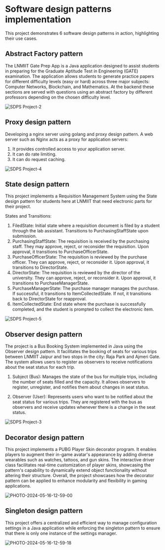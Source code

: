 # Software design patterns implementation

This project demonstrates 6 software design patterns in action, highlighting their use cases.

## Abstract Factory pattern

The LNMIIT Gate Prep App is a Java application designed to assist students in preparing for the Graduate Aptitude Test in Engineering (GATE) examination. The application allows students to generate practice papers for different difficulty levels (easy or hard) across three major subjects: Computer Networks, Blockchain, and Mathematics.
At the backend these sections are served with questions using an abstract factory by different professors depending on the chosen difficulty level.

![SDPS Project-2](https://github.com/AnonO6/design_pattern/assets/124311066/1c3c0c2a-4298-46e7-a860-e310bfe354f5)


## Proxy design pattern

Developing a nginx server using golang and proxy design pattern. A web server such as Nginx acts as a proxy for application servers:

1. It provides controlled access to your application server.
2. It can do rate limiting.
3. It can do request caching.

![SDPS Project-4](https://github.com/AnonO6/design_pattern/assets/124311066/b43bd46a-a6cf-4093-8571-87a14bcafc04)


## State design pattern

This project implements a Requisition Management System using the State design pattern for students here at LNMIIT that need electronic parts for their project.

States and Transitions:

1. FiledState: Initial state where a requisition document is filed by a student through the lab assistant. Transitions to PurchasingStaffState upon submission.
2. PurchasingStaffState: The requisition is received by the purchasing staff. They may approve, reject, or reconsider the requisition. Upon approval, it transitions to PurchaseOfficerState.
3. PurchaseOfficerState: The requisition is reviewed by the purchase officer. They can approve, reject, or reconsider it. Upon approval, it transitions to DirectorState.
4. DirectorState: The requisition is reviewed by the director of the university. They can approve, reject, or reconsider it. Upon approval, it transitions to PurchaseManagerState.
5. PurchaseManagerState: The purchase manager manages the purchase. If successful, it transitions to ItemCollectedState. If not, it transitions back to DirectorState for reapproval.
6. ItemCollectedState: End state where the purchase is successfully completed, and the student is prompted to collect the electronic item.

![SDPS Project-5](https://github.com/AnonO6/design_pattern/assets/124311066/28ea96c0-7f6f-407d-8626-b7e5e1ce9401)


## Observer design pattern

The project is a Bus Booking System implemented in Java using the Observer design pattern. It facilitates the booking of seats for various trips between LNMIIT Jaipur and two stops in the city: Raja Park and Ajmeri Gate. The system allows users to register as observers to receive notifications about the seat status for each trip.

1. Subject (Bus): Manages the state of the bus for multiple trips, including the number of seats filled and the capacity. It allows observers to register, unregister, and notifies them about changes in seat status.

2. Observer (User): Represents users who want to be notified about the seat status for various trips. They are registered with the bus as observers and receive updates whenever there is a change in the seat status.

![SDPS Project-3](https://github.com/AnonO6/design_pattern/assets/124311066/4a008354-45fa-4e5b-af32-9059af60faa1)


## Decorator design pattern

This project implements a PUBG Player Skin decorator program. It enables players to augment their in-game avatar's appearance by adding diverse wearables such as watches, tattoos, and gun skins. The interactive driver class facilitates real-time customization of player skins, showcasing the pattern's capability to dynamically extend object functionality without altering their structure. Overall, the project showcases how the decorator pattern can be applied to enhance modularity and flexibility in gaming applications.

![PHOTO-2024-05-16-12-59-00](https://github.com/AnonO6/design_pattern/assets/124311066/268a50d1-b16e-4235-96dc-81ea6cb9b5d5)




## Singleton design pattern

This project offers a centralized and efficient way to manage configuration settings in a Java application while enforcing the singleton pattern to ensure that there is only one instance of the settings manager.

![PHOTO-2024-05-16-12-59-18](https://github.com/AnonO6/design_pattern/assets/124311066/78723a53-a1f6-47db-85e1-0ba9a4d06bc2)


